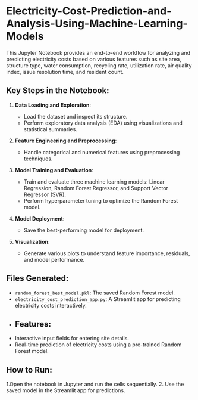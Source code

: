 # Electricity-Cost-Prediction-and-Analysis-Using-Machine-Learning-Models
This Jupyter Notebook provides an end-to-end workflow for analyzing and predicting electricity costs based on various features such as site area, structure type, water consumption, recycling rate, utilization rate, air quality index, issue resolution time, and resident count.

## Key Steps in the Notebook:
1. **Data Loading and Exploration**:
   - Load the dataset and inspect its structure.
   - Perform exploratory data analysis (EDA) using visualizations and statistical summaries.

2. **Feature Engineering and Preprocessing**:
   - Handle categorical and numerical features using preprocessing techniques.

3. **Model Training and Evaluation**:
   - Train and evaluate three machine learning models: Linear Regression, Random Forest Regressor, and Support Vector Regressor (SVR).
   - Perform hyperparameter tuning to optimize the Random Forest model.

4. **Model Deployment**:
   - Save the best-performing model for deployment.

5. **Visualization**:
   - Generate various plots to understand feature importance, residuals, and model performance.

## Files Generated:
- `random_forest_best_model.pkl`: The saved Random Forest model.
- `electricity_cost_prediction_app.py`: A Streamlit app for predicting electricity costs interactively.
- ## Features:
- Interactive input fields for entering site details.
- Real-time prediction of electricity costs using a pre-trained Random Forest model.




## How to Run:
1.Open the notebook in Jupyter and run the cells sequentially.
2. Use the saved model in the Streamlit app for predictions.
